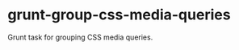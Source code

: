 grunt-group-css-media-queries
=============================

Grunt task for grouping CSS media queries.

